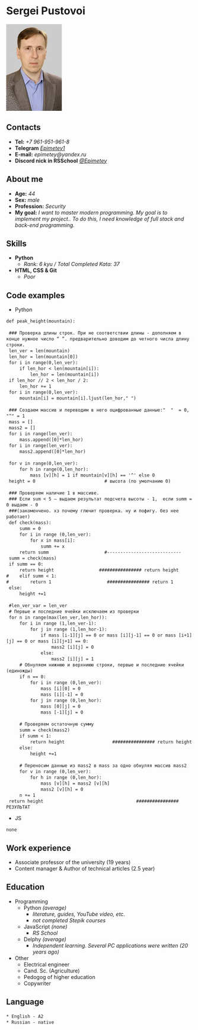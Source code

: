 # Sergei Pustovoi
![myPhoto](/img/im.jpg)
## Contacts
   * **Tel:** _+7 961-951-961-8_ 
   * **Telegram** [_Epimetey1_](https://t.me/epimetey1/)
   * **E-mail:** _epimetey@yandex.ru_
   * **Discord nick in RSSchool** [_@Epimetey_](https://discordapp.com/users/919839678352465982/)
 
## About me
   - **Age:** _44_
   - **Sex:** _male_
   - **Profession:** _Security_
   - **My goal:** _I want to master modern programming. My goal is to implement my project.. To do this, I need knowledge of full stack and back-end programming._
## Skills 
   - **Python**
      - _Rank: 6 kyu / Total Completed Kata: 37_
   - **HTML, CSS & Git** 
      - _Poor_

## Code examples
   - Python
   ```
   def peak_height(mountain):

    ### Проверка длины строк. При не соответствии длины - дополняем в конце нужное число “ ”. предварительно доводим до четного числа длину строки.
    len_ver = len(mountain)
    len_hor = len(mountain[0])
    for i in range(0,len_ver):
        if len_hor < len(mountain[i]):
            len_hor = len(mountain[i])
    if len_hor // 2 < len_hor / 2:
        len_hor += 1
    for i in range(0,len_ver):
        mountain[i] = mountain[i].ljust(len_hor," ")
 
    ### Создаем массив и переводим в него оцифрованные данные:"  "  = 0, "^" = 1
    mass = []
    mass2 = []
    for i in range(len_ver):
        mass.append([0]*len_hor)
    for i in range(len_ver):
        mass2.append([0]*len_hor)

    for v in range(0,len_ver):
        for h in range(0,len_hor):
            mass [v][h] = 1 if mountain[v][h] == '^' else 0
    height = 0                          # высота (по умолчанию 0)
    
    ### Проверяем наличие 1 в массиве. 
    ### Если sum < 5 – выдаем результат подсчета высоты - 1,  если summ = 0 выдаем - 0 
    ###(закоменчено. хз почему глючит проверка. ну и пофигу. без нее работает)
    def check(mass):
        summ = 0            
        for i in range (0,len_ver):
            for x in mass[i]: 
                summ += x
        return summ                     #----------------------------
    summ = check(mass)  
    if summ == 0:
        return height                 ################ return height
#    elif summ < 1:
#        return 1                     ################ return 1
    else:
        height +=1

    #len_ver_var = len_ver
    # Первые и последние ячейки исключаем из проверки
    for n in range(max(len_ver,len_hor)):
        for i in range (1,len_ver-1):
            for j in range (1,len_hor-1):
                if mass [i-1][j] == 0 or mass [i][j-1] == 0 or mass [i+1][j] == 0 or mass [i][j+1] == 0:
                    mass2 [i][j] = 0
                else:
                    mass2 [i][j] = 1
        # Обнуляем нижнюю и верхниюю строки, первые и последние ячейки (единожды)
        if n == 0:
            for i in range (0,len_ver):
                mass [i][0] = 0
                mass [i][-1] = 0
            for j in range (0,len_hor):
                mass [0][j] = 0
                mass [-1][j] = 0

        # Проверяем остаточную сумму
        summ = check(mass2)  
        if summ < 1:
            return height                  ################ return height
        else:
            height +=1
    
        # Переносим данные из mass2 в mass за одно обнуляя массив mass2
        for v in range (0,len_ver):
            for h in range (0,len_hor):    
                mass [v][h] = mass2 [v][h]
                mass2 [v][h] = 0
        n += 1
    return height                                   ################ РЕЗУЛЬТАТ
   ```
   - JS
   ```
   none
   ```

## Work experience
   - Associate professor of the university (19 years)
   - Content manager & Author of technical articles (2.5 year)

## Education 
   - Programming  
      - Python _(average)_       
         + _literature, guides, YouTube video, etc._
         + _not completed Stepik courses_
      - JavaScript _(none)_      
         + _RS School_
      - Delphy _(average)_      
         + _Independent learning. Several PC applications were written (20 years ago)_         
   - Other 
      - Electrical engineer
      - Cand. Sc. (Agriculture)
      - Pedogog of higher education
      - Copywriter

## Language 
    * English - A2
    * Russian - native
